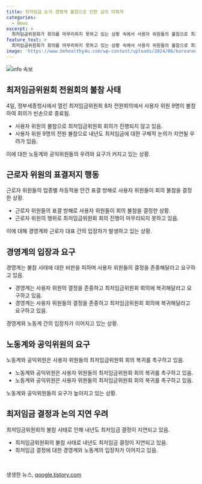 ```yaml
---
title: 최저임금 논의 경영계 불참으로 인한 심의 미뤄져
categories:
  - News
excerpt: >
  최저임금위원회가 회의를 마무리하지 못하고 있는 상황 속에서 사용자 위원들의 불참으로 최저임금인상에 대한 논의가 대폭 지연되고 있는 가운데, 공익위원과 노동계는 경영계에 복귀를 촉구하고 있다. 여기에는 지난 회의에서 발생한 근로자 위원의 불법적인 투표 방해와 폭력 행위가 시끌벅적한 상황을 만들어냈는데, 이에 대한 비판과 우려가 고조되고 있다. 최저임금 결정이 늦어지고 있는 가운데, 노동계와 경영계의 대립은 여전히 심화되어 있으며, 결정이 지연된다면 노조와 경영계의 갈등이 더욱 심화될 전망이다.
feature_text: >
  최저임금위원회가 회의를 마무리하지 못하고 있는 상황 속에서 사용자 위원들의 불참으로 최저임금인상에 대한 논의가 대폭 지연되고 있는 가운데, 공익위원과 노동계는 경영계에 복귀를 촉구하고 있다. 여기에는 지난 회의에서 발생한 근로자 위원의 불법적인 투표 방해와 폭력 행위가 시끌벅적한 상황을 만들어냈는데, 이에 대한 비판과 우려가 고조되고 있다. 최저임금 결정이 늦어지고 있는 가운데, 노동계와 경영계의 대립은 여전히 심화되어 있으며, 결정이 지연된다면 노조와 경영계의 갈등이 더욱 심화될 전망이다.
image: 'https://www.behealthy4u.com/wp-content/uploads/2024/06/koreanews.jpg'
---
```


<p><img src="https://www.behealthy4u.com/wp-content/uploads/2024/06/koreanews.jpg" alt="info 속보" /></p>

<h2 data-ke-size="size26">최저임금위원회 전원회의 불참 사태</h2>

<p data-ke-size="size16">4일, 정부세종청사에서 열린 최저임금위원회 8차 전원회의에서 사용자 위원 9명이 불참하여 회의가 빈손으로 종료됨.</p>

<ul>
<li>사용자 위원의 불참으로 최저임금위원회 회의가 진행되지 않고 있음.</li>
<li>사용자 위원 9명의 전원 불참으로 내년도 최저임금에 대한 구체적 논의가 지연될 우려가 있음.</li>
</ul>

<p data-ke-size="size16">이에 대한 노동계와 공익위원들의 우려와 요구가 커지고 있는 상황.</p>

<h2 data-ke-size="size26">근로자 위원의 표결저지 행동</h2>

<p data-ke-size="size16">근로자 위원들의 업종별 차등적용 안건 표결 방해로 사용자 위원들이 회의 불참을 결정한 상황.</p>

<ul>
<li>근로자 위원들의 표결 방해로 사용자 위원들이 회의 불참을 결정한 상황.</li>
<li>근로자 위원의 행위로 최저임금위원회 회의 진행이 마무리되지 못하고 있음.</li>
</ul>

<p data-ke-size="size16">이에 대해 경영계와 근로자 대표 간의 입장차가 발생하고 있는 상황.</p>

<h2 data-ke-size="size26">경영계의 입장과 요구</h2>

<p data-ke-size="size16">경영계는 불참 사태에 대한 비판을 피하며 사용자 위원들의 결정을 존중해달라고 요구하고 있음.</p>

<ul>
<li>경영계는 사용자 위원의 결정을 존중하고 최저임금위원회 회의에 복귀해달라고 요구하고 있음.</li>
<li>경영계는 사용자 위원들의 결정을 존중하고 최저임금위원회 회의에 복귀해달라고 요구하고 있음.</li>
</ul>

<p data-ke-size="size16">경영계와 노동계 간의 입장차가 이어지고 있는 상황.</p>

<h2 data-ke-size="size26">노동계와 공익위원의 요구</h2>

<p data-ke-size="size16">노동계와 공익위원은 사용자 위원들의 최저임금위원회 회의 복귀를 촉구하고 있음.</p>

<ul>
<li>노동계와 공익위원은 사용자 위원들의 최저임금위원회 회의 복귀를 촉구하고 있음.</li>
<li>노동계와 공익위원은 사용자 위원들의 최저임금위원회 회의 복귀를 촉구하고 있음.</li>
</ul>

<p data-ke-size="size16">노동계와 공익위원들의 요구가 높아지고 있는 상황.</p>

<h2 data-ke-size="size26">최저임금 결정과 논의 지연 우려</h2>

<p data-ke-size="size16">최저임금위원회의 불참 사태로 인해 내년도 최저임금 결정이 지연되고 있음.</p>

<ul>
<li>최저임금위원회의 불참 사태로 내년도 최저임금 결정이 지연되고 있음.</li>
<li>최저임금 결정에 대한 경영계와 노동계의 입장차가 이어지고 있음.</li>
</ul>

<p data-ke-size="size16">&nbsp;</p>
생생한 뉴스, <a href="https://qoogle.tistory.com" rel="dofollow">qoogle.tistory.com</a>


